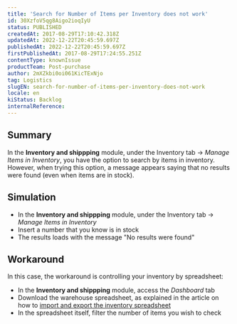 ```yaml
---
title: 'Search for Number of Items per Inventory does not work'
id: 30XzfoV5qg8Aigo2ioqIyU
status: PUBLISHED
createdAt: 2017-08-29T17:10:42.318Z
updatedAt: 2022-12-22T20:45:59.697Z
publishedAt: 2022-12-22T20:45:59.697Z
firstPublishedAt: 2017-08-29T17:24:55.251Z
contentType: knownIssue
productTeam: Post-purchase
author: 2mXZkbi0oi061KicTExNjo
tag: Logistics
slugEN: search-for-number-of-items-per-inventory-does-not-work
locale: en
kiStatus: Backlog
internalReference: 
---
```


## Summary

In the __Inventory and shippping__ module, under the Inventory tab -> *Manage Items in Inventory*, you have the option to search by items in inventory. However, when trying this option, a message appears saying that no results were found (even when items are in stock). 

## Simulation

- In the __Inventory and shippping__ module, under the Inventory tab -> *Manage Items in Inventory*
- Insert a number that you know is in stock
- The results loads with the message "No results were found"

## Workaround

In this case, the workaround is controlling your inventory by spreadsheet:
- In the __Inventory and shippping__ module, access the *Dashboard* tab
- Download the warehouse spreadsheet, as explained in the article on how to [import and export the inventory spreadsheet](https://help.vtex.com/pt/tutorial/--tutorials_2034)
- In the spreadsheet itself, filter the number of items you wish to check

